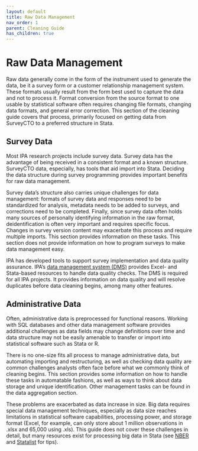 ```yaml
---
layout: default
title: Raw Data Management
nav_order: 1
parent: Cleaning Guide
has_children: true
---
```


# Raw Data Management
Raw data generally come in the form of the instrument used to generate the data, be it a survey form or a customer relationship management system. These formats usually result from the form best used to capture the data and not to process it. Format conversion from the source format to one usable by statistical software often requires changing file formats, changing data formats, and general error correction. This section of the cleaning guide covers that process, primarily focused on getting data from SurveyCTO to a preferred structure in Stata. 

## Survey Data
Most IPA research projects include survey data. Survey data has the advantage of being received in a consistent format and a known structure. SurveyCTO data, especially, has tools that aid import into Stata. Deciding the data structure during survey programming provides important benefits for raw data management.

Survey data’s structure also carries unique challenges for data management: formats of survey data and responses need to be standardized for analysis, metadata needs to be added to surveys, and corrections need to be completed. Finally, since survey data often holds many sources of personally identifying information in the raw format, deidentification is often very important and requires specific focus. Changes in survey version content may exacerbate this process and require multiple imports. This section provides information on these tasks. This section does not provide information on how to program surveys to make data management easy.

IPA has developed tools to support survey implementation and data quality assurance. IPA’s [data management system (DMS)](https://github.com/PovertyAction/high-frequency-checks) provides Excel- and Stata-based resources to handle data quality checks. The DMS is required for all IPA projects. It provides information on data quality and will resolve duplicates before data cleaning begins, among many other features.

## Administrative Data
Often, administrative data is preprocessed for functional reasons. Working with SQL databases and other data management software provides additional challenges as data fields may change definitions over time and data structure may not be easily amenable to transfer or import into statistical software such as Stata or R.

There is no one-size fits all process to manage administrative data, but automating importing and restructuring, as well as checking data quality are common challenges analysts often face before what we commonly think of cleaning begins. This section provides some information on how to handle these tasks in automatable fashions, as well as ways to think about data storage and unique identification. Other management tasks can be found in the data aggregation section.

These problems are exacerbated as data increase in size. Big data requires special data management techniques, especially as data size reaches limitations in statistical software capabilities, processing power, and storage format (Excel, for example, can only store about 1 million observations in .xlsx and 65,000 using .xls). This guide does not cover these challenges in detail, but many resources exist for processing big data in Stata (see [NBER](https://www.nber.org/stata/efficient/) and [Statalist](https://www.statalist.org/forums/forum/general-stata-discussion/general/1406716-working-with-very-large-datasets-requirements-and-tips) for tips).
